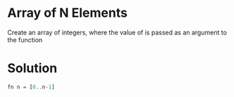 # Array of N Elements
Create an array of  integers, where the value of  is passed as an argument to the function 

# Solution 
```haskell
fn n = [0..n-1]
```